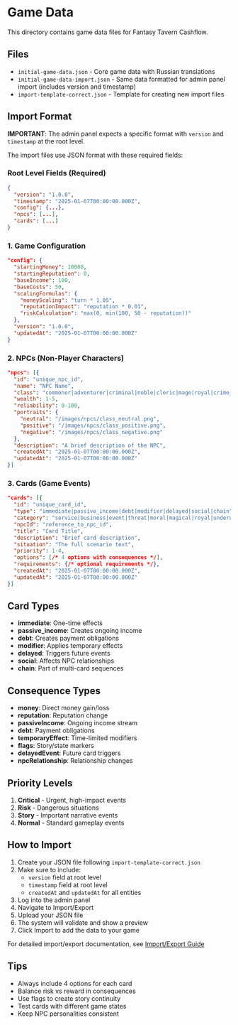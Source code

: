 # Game Data

This directory contains game data files for Fantasy Tavern Cashflow.

## Files

- `initial-game-data.json` - Core game data with Russian translations
- `initial-game-data-import.json` - Same data formatted for admin panel import (includes version and timestamp)
- `import-template-correct.json` - Template for creating new import files

## Import Format

**IMPORTANT**: The admin panel expects a specific format with `version` and `timestamp` at the root level.

The import files use JSON format with these required fields:

### Root Level Fields (Required)
```json
{
  "version": "1.0.0",
  "timestamp": "2025-01-07T00:00:00.000Z",
  "config": {...},
  "npcs": [...],
  "cards": [...]
}
```

### 1. Game Configuration
```json
"config": {
  "startingMoney": 10000,
  "startingReputation": 0,
  "baseIncome": 100,
  "baseCosts": 50,
  "scalingFormulas": {
    "moneyScaling": "turn * 1.05",
    "reputationImpact": "reputation * 0.01",
    "riskCalculation": "max(0, min(100, 50 - reputation))"
  },
  "version": "1.0.0",
  "updatedAt": "2025-01-07T00:00:00.000Z"
}
```

### 2. NPCs (Non-Player Characters)
```json
"npcs": [{
  "id": "unique_npc_id",
  "name": "NPC Name",
  "class": "commoner|adventurer|criminal|noble|cleric|mage|royal|crime_boss|dragon",
  "wealth": 1-5,
  "reliability": 0-100,
  "portraits": {
    "neutral": "/images/npcs/class_neutral.png",
    "positive": "/images/npcs/class_positive.png",
    "negative": "/images/npcs/class_negative.png"
  },
  "description": "A brief description of the NPC",
  "createdAt": "2025-01-07T00:00:00.000Z",
  "updatedAt": "2025-01-07T00:00:00.000Z"
}]
```

### 3. Cards (Game Events)
```json
"cards": [{
  "id": "unique_card_id",
  "type": "immediate|passive_income|debt|modifier|delayed|social|chain",
  "category": "service|business|event|threat|moral|magical|royal|underworld|legendary",
  "npcId": "reference_to_npc_id",
  "title": "Card Title",
  "description": "Brief card description",
  "situation": "The full scenario text",
  "priority": 1-4,
  "options": [/* 4 options with consequences */],
  "requirements": {/* optional requirements */},
  "createdAt": "2025-01-07T00:00:00.000Z",
  "updatedAt": "2025-01-07T00:00:00.000Z"
}]
```

## Card Types

- **immediate**: One-time effects
- **passive_income**: Creates ongoing income
- **debt**: Creates payment obligations
- **modifier**: Applies temporary effects
- **delayed**: Triggers future events
- **social**: Affects NPC relationships
- **chain**: Part of multi-card sequences

## Consequence Types

- **money**: Direct money gain/loss
- **reputation**: Reputation change
- **passiveIncome**: Ongoing income stream
- **debt**: Payment obligations
- **temporaryEffect**: Time-limited modifiers
- **flags**: Story/state markers
- **delayedEvent**: Future card triggers
- **npcRelationship**: Relationship changes

## Priority Levels

1. **Critical** - Urgent, high-impact events
2. **Risk** - Dangerous situations
3. **Story** - Important narrative events
4. **Normal** - Standard gameplay events

## How to Import

1. Create your JSON file following `import-template-correct.json`
2. Make sure to include:
   - `version` field at root level
   - `timestamp` field at root level
   - `createdAt` and `updatedAt` for all entities
3. Log into the admin panel
4. Navigate to Import/Export
5. Upload your JSON file
6. The system will validate and show a preview
7. Click Import to add the data to your game

For detailed import/export documentation, see [Import/Export Guide](../docs/features/IMPORT_EXPORT.md)

## Tips

- Always include 4 options for each card
- Balance risk vs reward in consequences
- Use flags to create story continuity
- Test cards with different game states
- Keep NPC personalities consistent